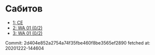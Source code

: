 # Сабитов
- [1: CE](1.md)
- [2: WA 01 (0/2)](2.md)
- [3: WA 01 (0/2)](3.md)

Commit: 2d404e852a2754a74f35fbe460f8be3565ef2890
 fetched at: 20201222-144604
